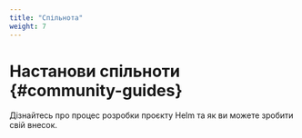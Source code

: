 ```yaml
---
title: "Спільнота"
weight: 7
---
```


# Настанови спільноти {#community-guides}

Дізнайтесь про процес розробки проєкту Helm та як ви можете зробити свій внесок.
